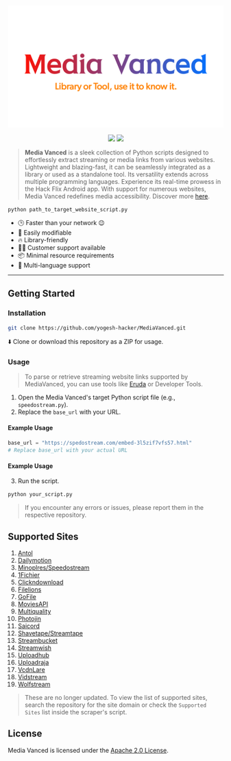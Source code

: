 <p align="center">
  <a href="https://yogesh-hacker.github.io/yogesh-hacker/App/" target="_blank" rel="noopener noreferrer">
    <img width="550" src="README/banner.png" alt="MediaVanced Banner" />
  </a>
</p>

<p align="center">
  <img src='https://img.shields.io/badge/License-Apache%202.0-brightgreen?style=for-the-badge&logo=apache&logoColor=red' />
  <img src="https://img.shields.io/badge/Python-FFD43B?style=for-the-badge&logo=python&logoColor=blue"/>
</p>

> **Media Vanced** is a sleek collection of Python scripts designed to effortlessly extract streaming or media links from various websites. Lightweight and blazing-fast, it can be seamlessly integrated as a library or used as a standalone tool. Its versatility extends across multiple programming languages. Experience its real-time prowess in the Hack Flix Android app. With support for numerous websites, Media Vanced redefines media accessibility. Discover more [here](https://yogesh-hacker.github.io/yogesh-hacker/App).

```bash
python path_to_target_website_script.py
```

* 🕒 Faster than your network 😉
* 💪 Easily modifiable
* 🔥 Library-friendly
* 👨‍💻 Customer support available
* 📦 Minimal resource requirements
* 👫 Multi-language support

---

## Getting Started

### Installation

```bash
git clone https://github.com/yogesh-hacker/MediaVanced.git
```

⬇️ Clone or download this repository as a ZIP for usage.

### Usage

> To parse or retrieve streaming website links supported by MediaVanced, you can use tools like [Eruda](https://github.com/liriliri/eruda) or Developer Tools.

1. Open the Media Vanced's target Python script file (e.g., `speedostream.py`).
2. Replace the `base_url` with your URL.

#### Example Usage

```python
base_url = "https://spedostream.com/embed-3l5zif7vfs57.html"
# Replace base_url with your actual URL
```

#### Example Usage

3. Run the script.

```bash
python your_script.py
```

> If you encounter any errors or issues, please report them in the respective repository.

## Supported Sites
1. [Antol](https://antol307vvk.com)
2. [Dailymotion](https://www.dailymotion.com)
3. [Minoplres/Speedostream](https://minoplres.xyz)
4. [1Fichier](https://1fichier.com)
5. [Clickndownload](https://clickndownload.link)
6. [Filelions](https://filelions.site)
7. [GoFile](https://gofile.io)
8. [MoviesAPI](https://w1.moviesapi.club)
9. [Multiquality](https://swift.multiquality.click)
10. [Photojin](https://photojin.one)
11. [Saicord](https://saicord.com)
12. [Shavetape/Streamtape](https://shavetape.cash)
13. [Streambucket](https://streambucket.net)
14. [Streamwish](https://streamwish.to)
15. [Uploadhub](https://uploadhub.wf)
16. [Uploadraja](https://uploadraja.com/)
17. [VcdnLare](https://ww4.vcdnlare.com)
18. [Vidstream](https://vidstreamnew.xyz)
19. [Wolfstream](https://wolfstream.tv)

> These are no longer updated. To view the list of supported sites, search the repository for the site domain or check the ```Supported Sites``` list inside the scraper's script.

## License

Media Vanced is licensed under the [Apache 2.0 License](https://github.com/yogesh-hacker/MediaVanced/blob/main/LICENSE).
